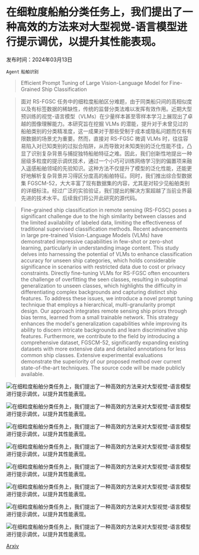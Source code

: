 # 在细粒度船舶分类任务上，我们提出了一种高效的方法来对大型视觉-语言模型进行提示调优，以提升其性能表现。

发布时间：2024年03月13日

`Agent` `船舶识别`

> Efficient Prompt Tuning of Large Vision-Language Model for Fine-Grained Ship Classification

> 面对 RS-FGSC 任务中的细粒度船舶区分难题，由于同类船只间的高相似度以及有标签数据的稀缺性，传统的监督分类法难以发挥有效作用。近期大型预训练的视觉-语言模型（VLMs）在少量样本甚至零样本学习上展现出了卓越的图像理解能力。本研究旨在挖掘 VLMs 的潜能，提升对于未曾见过的船舶类别的分类精准度，这一成果对于那些受制于成本或隐私问题而仅有有限数据的场景尤为重要。然而，直接对 RS-FGSC 微调 VLMs 时，往往容易陷入对已知类别的过拟合陷阱，从而导致对未知类别的泛化性能不佳，凸显了识别复杂背景与捕捉独特船舶特征之难。因此，我们创新性地提出一种层级多粒度的提示调优技术，通过一个小巧可训练网络学习到的偏置项来融入遥感船舶领域的先验知识。这种方法不仅提升了模型的泛化性能，还能更好地解析复杂背景并习得区分度高的船舶特征。同时，我们推出综合型数据集 FGSCM-52，大大丰富了现有数据集的内容，尤其是对较少见船舶类别的详细标注。经过广泛的实验验证，我们提出的解决方案超越了当前业界最先进的技术水平。后续我们将公开此研究的源代码。

> Fine-grained ship classification in remote sensing (RS-FGSC) poses a significant challenge due to the high similarity between classes and the limited availability of labeled data, limiting the effectiveness of traditional supervised classification methods. Recent advancements in large pre-trained Vision-Language Models (VLMs) have demonstrated impressive capabilities in few-shot or zero-shot learning, particularly in understanding image content. This study delves into harnessing the potential of VLMs to enhance classification accuracy for unseen ship categories, which holds considerable significance in scenarios with restricted data due to cost or privacy constraints. Directly fine-tuning VLMs for RS-FGSC often encounters the challenge of overfitting the seen classes, resulting in suboptimal generalization to unseen classes, which highlights the difficulty in differentiating complex backgrounds and capturing distinct ship features. To address these issues, we introduce a novel prompt tuning technique that employs a hierarchical, multi-granularity prompt design. Our approach integrates remote sensing ship priors through bias terms, learned from a small trainable network. This strategy enhances the model's generalization capabilities while improving its ability to discern intricate backgrounds and learn discriminative ship features. Furthermore, we contribute to the field by introducing a comprehensive dataset, FGSCM-52, significantly expanding existing datasets with more extensive data and detailed annotations for less common ship classes. Extensive experimental evaluations demonstrate the superiority of our proposed method over current state-of-the-art techniques. The source code will be made publicly available.

![在细粒度船舶分类任务上，我们提出了一种高效的方法来对大型视觉-语言模型进行提示调优，以提升其性能表现。](../../../paper_images/2403.08271/figure1-a.png)

![在细粒度船舶分类任务上，我们提出了一种高效的方法来对大型视觉-语言模型进行提示调优，以提升其性能表现。](../../../paper_images/2403.08271/figure1-b.png)

![在细粒度船舶分类任务上，我们提出了一种高效的方法来对大型视觉-语言模型进行提示调优，以提升其性能表现。](../../../paper_images/2403.08271/figure2.png)

![在细粒度船舶分类任务上，我们提出了一种高效的方法来对大型视觉-语言模型进行提示调优，以提升其性能表现。](../../../paper_images/2403.08271/figure4.png)

![在细粒度船舶分类任务上，我们提出了一种高效的方法来对大型视觉-语言模型进行提示调优，以提升其性能表现。](../../../paper_images/2403.08271/figure5-a.png)

![在细粒度船舶分类任务上，我们提出了一种高效的方法来对大型视觉-语言模型进行提示调优，以提升其性能表现。](../../../paper_images/2403.08271/figure5-b.png)

![在细粒度船舶分类任务上，我们提出了一种高效的方法来对大型视觉-语言模型进行提示调优，以提升其性能表现。](../../../paper_images/2403.08271/figure5-c.png)

![在细粒度船舶分类任务上，我们提出了一种高效的方法来对大型视觉-语言模型进行提示调优，以提升其性能表现。](../../../paper_images/2403.08271/figure5-d.png)

[Arxiv](https://arxiv.org/abs/2403.08271)